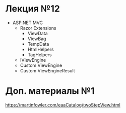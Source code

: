 # Лекция №12
 - ASP.NET MVC 
   - Razor Extensions
     - ViewData
     - ViewBag
     - TempData
     - HtmlHelpers
     - TagHelpers
   - IViewEngine
    - Custom ViewEngine
    - Custom ViewEngineResult
    
# Доп. материалы №1
https://martinfowler.com/eaaCatalog/twoStepView.html
